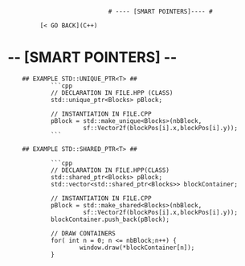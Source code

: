                                 
                                # ---- [SMART POINTERS]---- #
             
             [< GO BACK](C++)
             
     
# -- [SMART POINTERS] -- # 

        
        ## EXAMPLE STD::UNIQUE_PTR<T> ##
                ```cpp
                // DECLARATION IN FILE.HPP (CLASS)
                std::unique_ptr<Blocks> pBlock; 
                
                // INSTANTIATION IN FILE.CPP
                pBlock = std::make_unique<Blocks>(nbBlock,
                         sf::Vector2f(blockPos[i].x,blockPos[i].y));
                ``` 
                       
        ## EXAMPLE STD::SHARED_PTR<T> ##
        
                ```cpp
                // DECLARATION IN FILE.HPP(CLASS)
                std::shared_ptr<Blocks> pBlock;
                std::vector<std::shared_ptr<Blocks>> blockContainer;

                // INSTANTIATION IN FILE.CPP
                pBlock = std::make_shared<Blocks>(nbBlock,
                         sf::Vector2f(blockPos[i].x,blockPos[i].y));
                blockContainer.push_back(pBlock);
                
                // DRAW CONTAINERS
                for( int n = 0; n <= nbBlock;n++) {
                        window.draw(*blockContainer[n]);
                }
       

